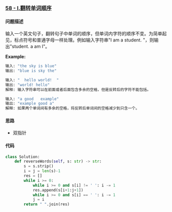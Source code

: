 ### [58 - I.翻转单词顺序](https://leetcode-cn.com/problems/fan-zhuan-dan-ci-shun-xu-lcof/)

#### 问题描述
输入一个英文句子，翻转句子中单词的顺序，但单词内字符的顺序不变。为简单起见，标点符号和普通字母一样处理。例如输入字符串"I am a student. "，则输出"student. a am I"。

**Example:**
```python
输入: "the sky is blue"
输出: "blue is sky the"
```
```python
输入: "  hello world!  "
输出: "world! hello"
解释: 输入字符串可以在前面或者后面包含多余的空格，但是反转后的字符不能包括。
```
```python
输入: "a good   example"
输出: "example good a"
解释: 如果两个单词间有多余的空格，将反转后单词间的空格减少到只含一个。
```

#### 思路
- 双指针

#### 代码

```python
class Solution:
    def reverseWords(self, s: str) -> str:
        s = s.strip()
        i = j = len(s)-1
        res = []
        while i >= 0:
            while i >= 0 and s[i] != ' ': i -= 1
            res.append(s[i+1:j+1])
            while i >= 0 and s[i] == ' ': i -= 1
            j = i
        return " ".join(res)
```